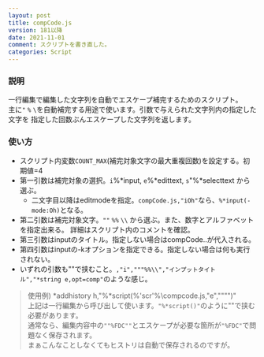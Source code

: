 ```yaml
---
layout: post
title: compCode.js
version: 181以降
date: 2021-11-01
comment: スクリプトを書き直した。
categories: Script
---
```

### 説明
一行編集で編集した文字列を自動でエスケープ補完するためのスクリプト。<BR>
主に`"` `%` `\`を自動補完する用途で使います。引数で与えられた文字列内の指定した文字を
指定した回数ぶんエスケープした文字列を返します。

### 使い方
- スクリプト内変数`COUNT_MAX`(補完対象文字の最大重複回数)を設定する。初期値=4
- 第一引数は補完対象の選択。`i`%\*input,  `e`%\*edittext,  `s`"%\*selecttext から選ぶ。
  - 二文字目以降はeditmodeを指定。`compCode.js,"iOh"`なら、`%*input(-mode:Oh)`となる。
- 第二引数は補完対象文字。`""` `%%` `\\` から選ぶ。また、数字とアルファベットを指定出来る。
 詳細はスクリプト内のコメントを確認。
- 第三引数はinputのタイトル。指定しない場合はcompCode..が代入される。
- 第四引数はinputの-kオプションを指定できる。指定しない場合は何も実行されない。
- いずれの引数も""で挟むこと。`,"i","""%%\\","インプットタイトル","*string e,opt=comp"`のような感じ。

> 使用例) \*addhistory h,"%\*script(%'scr'%\compcode.js,"e","""")"<BR>
上記は一行編集から呼び出して使います。`"%*script()"`のように""で挟む必要があります。<BR>
通常なら、編集内容中の`""%FDC""`とエスケープが必要な箇所が`"%FDC"`で問題なく保存されます。<BR>
まぁこんなことしなくてもヒストリは自動で保存されるのですが。<BR>
<BR>
<script src="https://gist.github.com/tar80/0fef379791cf5d6eead9e73df79a15b7.js"></script>

